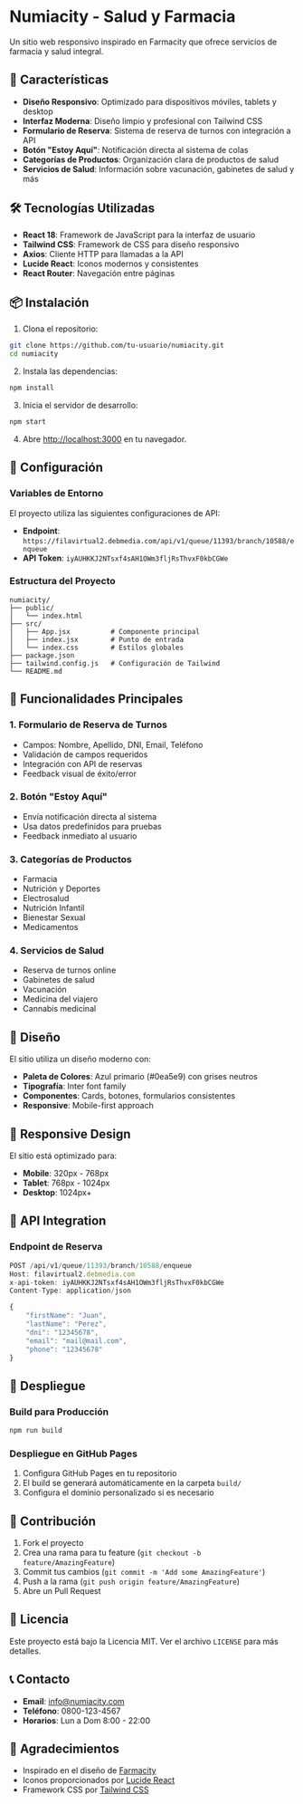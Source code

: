 # Numiacity - Salud y Farmacia

Un sitio web responsivo inspirado en Farmacity que ofrece servicios de farmacia y salud integral.

## 🚀 Características

- **Diseño Responsivo**: Optimizado para dispositivos móviles, tablets y desktop
- **Interfaz Moderna**: Diseño limpio y profesional con Tailwind CSS
- **Formulario de Reserva**: Sistema de reserva de turnos con integración a API
- **Botón "Estoy Aquí"**: Notificación directa al sistema de colas
- **Categorías de Productos**: Organización clara de productos de salud
- **Servicios de Salud**: Información sobre vacunación, gabinetes de salud y más

## 🛠️ Tecnologías Utilizadas

- **React 18**: Framework de JavaScript para la interfaz de usuario
- **Tailwind CSS**: Framework de CSS para diseño responsivo
- **Axios**: Cliente HTTP para llamadas a la API
- **Lucide React**: Iconos modernos y consistentes
- **React Router**: Navegación entre páginas

## 📦 Instalación

1. Clona el repositorio:
```bash
git clone https://github.com/tu-usuario/numiacity.git
cd numiacity
```

2. Instala las dependencias:
```bash
npm install
```

3. Inicia el servidor de desarrollo:
```bash
npm start
```

4. Abre [http://localhost:3000](http://localhost:3000) en tu navegador.

## 🔧 Configuración

### Variables de Entorno

El proyecto utiliza las siguientes configuraciones de API:

- **Endpoint**: `https://filavirtual2.debmedia.com/api/v1/queue/11393/branch/10588/enqueue`
- **API Token**: `iyAUHKKJ2NTsxf4sAH1OWm3fljRsThvxF0kbCGWe`

### Estructura del Proyecto

```
numiacity/
├── public/
│   └── index.html
├── src/
│   ├── App.jsx          # Componente principal
│   ├── index.jsx        # Punto de entrada
│   └── index.css        # Estilos globales
├── package.json
├── tailwind.config.js   # Configuración de Tailwind
└── README.md
```

## 🎯 Funcionalidades Principales

### 1. Formulario de Reserva de Turnos
- Campos: Nombre, Apellido, DNI, Email, Teléfono
- Validación de campos requeridos
- Integración con API de reservas
- Feedback visual de éxito/error

### 2. Botón "Estoy Aquí"
- Envía notificación directa al sistema
- Usa datos predefinidos para pruebas
- Feedback inmediato al usuario

### 3. Categorías de Productos
- Farmacia
- Nutrición y Deportes
- Electrosalud
- Nutrición Infantil
- Bienestar Sexual
- Medicamentos

### 4. Servicios de Salud
- Reserva de turnos online
- Gabinetes de salud
- Vacunación
- Medicina del viajero
- Cannabis medicinal

## 🎨 Diseño

El sitio utiliza un diseño moderno con:

- **Paleta de Colores**: Azul primario (#0ea5e9) con grises neutros
- **Tipografía**: Inter font family
- **Componentes**: Cards, botones, formularios consistentes
- **Responsive**: Mobile-first approach

## 📱 Responsive Design

El sitio está optimizado para:
- **Mobile**: 320px - 768px
- **Tablet**: 768px - 1024px
- **Desktop**: 1024px+

## 🔌 API Integration

### Endpoint de Reserva
```javascript
POST /api/v1/queue/11393/branch/10588/enqueue
Host: filavirtual2.debmedia.com
x-api-token: iyAUHKKJ2NTsxf4sAH1OWm3fljRsThvxF0kbCGWe
Content-Type: application/json

{
    "firstName": "Juan",
    "lastName": "Perez",
    "dni": "12345678",
    "email": "mail@mail.com",
    "phone": "12345678"
}
```

## 🚀 Despliegue

### Build para Producción
```bash
npm run build
```

### Despliegue en GitHub Pages
1. Configura GitHub Pages en tu repositorio
2. El build se generará automáticamente en la carpeta `build/`
3. Configura el dominio personalizado si es necesario

## 🤝 Contribución

1. Fork el proyecto
2. Crea una rama para tu feature (`git checkout -b feature/AmazingFeature`)
3. Commit tus cambios (`git commit -m 'Add some AmazingFeature'`)
4. Push a la rama (`git push origin feature/AmazingFeature`)
5. Abre un Pull Request

## 📄 Licencia

Este proyecto está bajo la Licencia MIT. Ver el archivo `LICENSE` para más detalles.

## 📞 Contacto

- **Email**: info@numiacity.com
- **Teléfono**: 0800-123-4567
- **Horarios**: Lun a Dom 8:00 - 22:00

## 🙏 Agradecimientos

- Inspirado en el diseño de [Farmacity](https://www.farmacity.com/salud-y-farmacia)
- Iconos proporcionados por [Lucide React](https://lucide.dev/)
- Framework CSS por [Tailwind CSS](https://tailwindcss.com/) 
